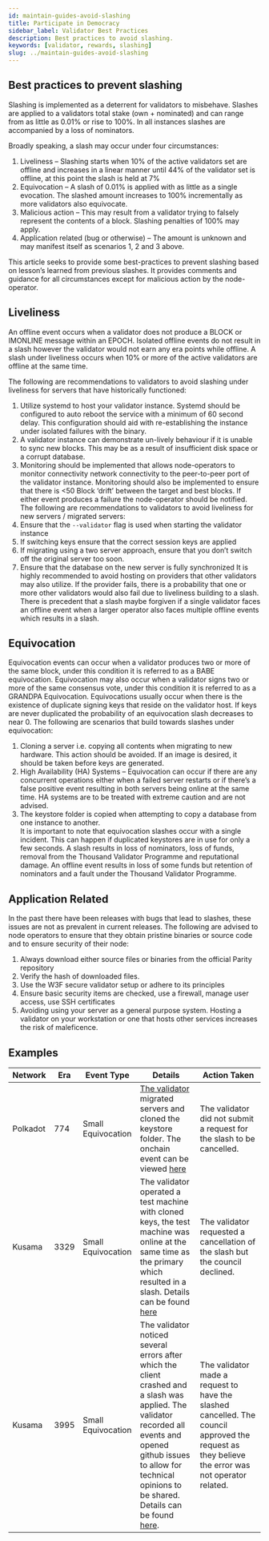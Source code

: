 ```yaml
---
id: maintain-guides-avoid-slashing
title: Participate in Democracy
sidebar_label: Validator Best Practices
description: Best practices to avoid slashing.
keywords: [validator, rewards, slashing]
slug: ../maintain-guides-avoid-slashing
---
```


## Best practices to prevent slashing

Slashing is implemented as a deterrent for validators to misbehave. Slashes are applied to a validators total stake (own + nominated) and can range from as little as 0.01% or rise to 100%.  In all instances slashes are accompanied by a loss of nominators.  

Broadly speaking, a slash may occur under four circumstances:

1.	Liveliness – Slashing starts when 10% of the active validators set are offline and increases in a linear manner until 44% of the validator set is offline, at this point the slash is held at 7% 
2.	Equivocation – A slash of 0.01% is applied with as little as a single evocation.   The slashed amount increases to 100% incrementally as more validators also equivocate.
3.	Malicious action – This may result from a validator trying to falsely represent the contents of a block.  Slashing penalties of 100% may apply.
4.	Application related (bug or otherwise) – The amount is unknown and may manifest itself as scenarios 1, 2 and 3 above.

This article seeks to provide some best-practices to prevent slashing based on lesson’s learned from previous slashes.  It provides comments and guidance for all circumstances except for malicious action by the node-operator.

## Liveliness
An offline event occurs when a validator does not produce a BLOCK or IMONLINE message within an EPOCH.  Isolated offline events do not result in a slash however the validator would not earn any era points while offline.
A slash under liveliness occurs when 10% or more of the active validators are offline at the same time.  

The following are recommendations to validators to avoid slashing under liveliness for servers that have historically functioned:
1.	Utilize systemd to host your validator instance.  Systemd should be configured to auto reboot the service with a minimum of 60 second delay.  This configuration should aid with re-establishing the instance under isolated failures with the binary.  
2.	A validator instance can demonstrate un-lively behaviour if it is unable to sync new blocks.  This may be as a result of insufficient disk space or a corrupt database.
3.	Monitoring should be implemented that allows node-operators to monitor connectivity network connectivity to the peer-to-peer port of the validator instance.  Monitoring should also be implemented to ensure that there is <50 Block ‘drift’ between the target and best blocks.  If either event produces a failure the node-operator should be notified.
The following are recommendations to validators to avoid liveliness for new servers / migrated servers:
4.	Ensure that the `--validator` flag is used when starting the validator instance
5.	If switching keys ensure that the correct session keys are applied
6.	If migrating using a two server approach, ensure that you don’t switch off the original server too soon.
7.	Ensure that the database on the new server is fully synchronized
It is highly recommended to avoid hosting on providers that other validators may also utilize.  If the provider fails, there is a probability that one or more other validators would also fail due to liveliness building to a slash.  
There is precedent that a slash maybe forgiven if a single validator faces an offline event when a larger operator also faces multiple offline events which results in a slash.

## Equivocation 
Equivocation events can occur when a validator produces two or more of the same block, under this condition it is referred to as a BABE equivocation.  Equivocation may also occur when a validator signs two or more of the same consensus vote, under this condition it is referred to as a GRANDPA Equivocation.
Equivocations usually occur when there is the existence of duplicate signing keys that reside on the validator host.  If keys are never duplicated the probability of an equivocation slash decreases to near 0.
The following are scenarios that build towards slashes under equivocation:
1.	Cloning a server i.e. copying all contents when migrating to new hardware.  This action should be avoided.  If an image is desired, it should be taken before keys are generated.
2.	High Availability (HA) Systems – Equivocation can occur if there are any concurrent operations either when a failed server restarts or if there’s a false positive event resulting in both servers being online at the same time.  HA systems are to be treated with extreme caution and are not advised.
3.	The keystore folder is copied when attempting to copy a database from one instance to another.  
It is important to note that equivocation slashes occur with a single incident.  This can happen if duplicated keystores are in use for only a few seconds.  A slash results in loss of nominators, loss of funds, removal from the Thousand Validator Programme and reputational damage.  An offline event results in loss of some funds but retention of nominators and a fault under the Thousand Validator Programme.  

## Application Related
In the past there have been releases with bugs that lead to slashes, these issues are not as prevalent in current releases.  The following are advised to node operators to ensure that they obtain pristine binaries or source code and to ensure security of their node:
1.	Always download either source files or binaries from the official Parity repository
2.	Verify the hash of downloaded files.
3.	Use the W3F secure validator setup or adhere to its principles
4.	Ensure basic security items are checked, use a firewall, manage user access, use SSH certificates
5.	Avoiding using your server as a general purpose system.  Hosting a validator on your workstation or one that hosts other services increases the risk of maleficence.

## Examples
|Network|Era|Event Type|Details|Action Taken|
|-------|---|----------|-------|------------|
|Polkadot|774|Small Equivocation|[The validator](https://matrix.to/#/!NZrbtteFeqYKCUGQtr:matrix.parity.io/$165562246360408hKCfC:matrix.org?via=matrix.parity.io&via=corepaper.org&via=matrix.org) migrated servers and cloned the keystore folder.  The onchain event can be viewed [here](https://polkadot.subscan.io/extrinsic/11190109-0?event=11190109-5)|The validator did not submit a request for the slash to be cancelled.|
|Kusama|3329|Small Equivocation|The validator operated a test machine with cloned keys, the test machine was online at the same time as the primary which resulted in a slash.  Details can be found [here](https://kusama.polkassembly.io/post/1343)|The validator requested a cancellation of the slash but the council declined.|
|Kusama|3995|Small Equivocation|The validator noticed several errors after which the client crashed and a slash was applied.  The validator recorded all events and opened github issues to allow for technical opinions to be shared.  Details can be found [here](https://kusama.polkassembly.io/post/1733).|The validator made a request to have the slashed cancelled.  The council approved the request as they believe the error was not operator related.| 
